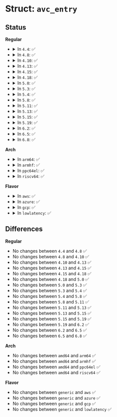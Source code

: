 # Struct: <code>avc_entry</code>

## Status
<b>Regular</b>
<ul>
<li>
<details>
<summary>In <code>4.4</code>: ✅</summary>

```c
struct avc_entry {
    u32 ssid;
    u32 tsid;
    u16 tclass;
    struct av_decision avd;
    struct avc_xperms_node *xp_node;
};
```
</details>
</li>
<li>
<details>
<summary>In <code>4.8</code>: ✅</summary>

```c
struct avc_entry {
    u32 ssid;
    u32 tsid;
    u16 tclass;
    struct av_decision avd;
    struct avc_xperms_node *xp_node;
};
```
</details>
</li>
<li>
<details>
<summary>In <code>4.10</code>: ✅</summary>

```c
struct avc_entry {
    u32 ssid;
    u32 tsid;
    u16 tclass;
    struct av_decision avd;
    struct avc_xperms_node *xp_node;
};
```
</details>
</li>
<li>
<details>
<summary>In <code>4.13</code>: ✅</summary>

```c
struct avc_entry {
    u32 ssid;
    u32 tsid;
    u16 tclass;
    struct av_decision avd;
    struct avc_xperms_node *xp_node;
};
```
</details>
</li>
<li>
<details>
<summary>In <code>4.15</code>: ✅</summary>

```c
struct avc_entry {
    u32 ssid;
    u32 tsid;
    u16 tclass;
    struct av_decision avd;
    struct avc_xperms_node *xp_node;
};
```
</details>
</li>
<li>
<details>
<summary>In <code>4.18</code>: ✅</summary>

```c
struct avc_entry {
    u32 ssid;
    u32 tsid;
    u16 tclass;
    struct av_decision avd;
    struct avc_xperms_node *xp_node;
};
```
</details>
</li>
<li>
<details>
<summary>In <code>5.0</code>: ✅</summary>

```c
struct avc_entry {
    u32 ssid;
    u32 tsid;
    u16 tclass;
    struct av_decision avd;
    struct avc_xperms_node *xp_node;
};
```
</details>
</li>
<li>
<details>
<summary>In <code>5.3</code>: ✅</summary>

```c
struct avc_entry {
    u32 ssid;
    u32 tsid;
    u16 tclass;
    struct av_decision avd;
    struct avc_xperms_node *xp_node;
};
```
</details>
</li>
<li>
<details>
<summary>In <code>5.4</code>: ✅</summary>

```c
struct avc_entry {
    u32 ssid;
    u32 tsid;
    u16 tclass;
    struct av_decision avd;
    struct avc_xperms_node *xp_node;
};
```
</details>
</li>
<li>
<details>
<summary>In <code>5.8</code>: ✅</summary>

```c
struct avc_entry {
    u32 ssid;
    u32 tsid;
    u16 tclass;
    struct av_decision avd;
    struct avc_xperms_node *xp_node;
};
```
</details>
</li>
<li>
<details>
<summary>In <code>5.11</code>: ✅</summary>

```c
struct avc_entry {
    u32 ssid;
    u32 tsid;
    u16 tclass;
    struct av_decision avd;
    struct avc_xperms_node *xp_node;
};
```
</details>
</li>
<li>
<details>
<summary>In <code>5.13</code>: ✅</summary>

```c
struct avc_entry {
    u32 ssid;
    u32 tsid;
    u16 tclass;
    struct av_decision avd;
    struct avc_xperms_node *xp_node;
};
```
</details>
</li>
<li>
<details>
<summary>In <code>5.15</code>: ✅</summary>

```c
struct avc_entry {
    u32 ssid;
    u32 tsid;
    u16 tclass;
    struct av_decision avd;
    struct avc_xperms_node *xp_node;
};
```
</details>
</li>
<li>
<details>
<summary>In <code>5.19</code>: ✅</summary>

```c
struct avc_entry {
    u32 ssid;
    u32 tsid;
    u16 tclass;
    struct av_decision avd;
    struct avc_xperms_node *xp_node;
};
```
</details>
</li>
<li>
<details>
<summary>In <code>6.2</code>: ✅</summary>

```c
struct avc_entry {
    u32 ssid;
    u32 tsid;
    u16 tclass;
    struct av_decision avd;
    struct avc_xperms_node *xp_node;
};
```
</details>
</li>
<li>
<details>
<summary>In <code>6.5</code>: ✅</summary>

```c
struct avc_entry {
    u32 ssid;
    u32 tsid;
    u16 tclass;
    struct av_decision avd;
    struct avc_xperms_node *xp_node;
};
```
</details>
</li>
<li>
<details>
<summary>In <code>6.8</code>: ✅</summary>

```c
struct avc_entry {
    u32 ssid;
    u32 tsid;
    u16 tclass;
    struct av_decision avd;
    struct avc_xperms_node *xp_node;
};
```
</details>
</li>
</ul>
<b>Arch</b>
<ul>
<li>
<details>
<summary>In <code>arm64</code>: ✅</summary>

```c
struct avc_entry {
    u32 ssid;
    u32 tsid;
    u16 tclass;
    struct av_decision avd;
    struct avc_xperms_node *xp_node;
};
```
</details>
</li>
<li>
<details>
<summary>In <code>armhf</code>: ✅</summary>

```c
struct avc_entry {
    u32 ssid;
    u32 tsid;
    u16 tclass;
    struct av_decision avd;
    struct avc_xperms_node *xp_node;
};
```
</details>
</li>
<li>
<details>
<summary>In <code>ppc64el</code>: ✅</summary>

```c
struct avc_entry {
    u32 ssid;
    u32 tsid;
    u16 tclass;
    struct av_decision avd;
    struct avc_xperms_node *xp_node;
};
```
</details>
</li>
<li>
<details>
<summary>In <code>riscv64</code>: ✅</summary>

```c
struct avc_entry {
    u32 ssid;
    u32 tsid;
    u16 tclass;
    struct av_decision avd;
    struct avc_xperms_node *xp_node;
};
```
</details>
</li>
</ul>
<b>Flavor</b>
<ul>
<li>
<details>
<summary>In <code>aws</code>: ✅</summary>

```c
struct avc_entry {
    u32 ssid;
    u32 tsid;
    u16 tclass;
    struct av_decision avd;
    struct avc_xperms_node *xp_node;
};
```
</details>
</li>
<li>
<details>
<summary>In <code>azure</code>: ✅</summary>

```c
struct avc_entry {
    u32 ssid;
    u32 tsid;
    u16 tclass;
    struct av_decision avd;
    struct avc_xperms_node *xp_node;
};
```
</details>
</li>
<li>
<details>
<summary>In <code>gcp</code>: ✅</summary>

```c
struct avc_entry {
    u32 ssid;
    u32 tsid;
    u16 tclass;
    struct av_decision avd;
    struct avc_xperms_node *xp_node;
};
```
</details>
</li>
<li>
<details>
<summary>In <code>lowlatency</code>: ✅</summary>

```c
struct avc_entry {
    u32 ssid;
    u32 tsid;
    u16 tclass;
    struct av_decision avd;
    struct avc_xperms_node *xp_node;
};
```
</details>
</li>
</ul>

## Differences
<b>Regular</b>
<ul>
<li>
No changes between <code>4.4</code> and <code>4.8</code> ✅
</li>
<li>
No changes between <code>4.8</code> and <code>4.10</code> ✅
</li>
<li>
No changes between <code>4.10</code> and <code>4.13</code> ✅
</li>
<li>
No changes between <code>4.13</code> and <code>4.15</code> ✅
</li>
<li>
No changes between <code>4.15</code> and <code>4.18</code> ✅
</li>
<li>
No changes between <code>4.18</code> and <code>5.0</code> ✅
</li>
<li>
No changes between <code>5.0</code> and <code>5.3</code> ✅
</li>
<li>
No changes between <code>5.3</code> and <code>5.4</code> ✅
</li>
<li>
No changes between <code>5.4</code> and <code>5.8</code> ✅
</li>
<li>
No changes between <code>5.8</code> and <code>5.11</code> ✅
</li>
<li>
No changes between <code>5.11</code> and <code>5.13</code> ✅
</li>
<li>
No changes between <code>5.13</code> and <code>5.15</code> ✅
</li>
<li>
No changes between <code>5.15</code> and <code>5.19</code> ✅
</li>
<li>
No changes between <code>5.19</code> and <code>6.2</code> ✅
</li>
<li>
No changes between <code>6.2</code> and <code>6.5</code> ✅
</li>
<li>
No changes between <code>6.5</code> and <code>6.8</code> ✅
</li>
</ul>
<b>Arch</b>
<ul>
<li>
No changes between <code>amd64</code> and <code>arm64</code> ✅
</li>
<li>
No changes between <code>amd64</code> and <code>armhf</code> ✅
</li>
<li>
No changes between <code>amd64</code> and <code>ppc64el</code> ✅
</li>
<li>
No changes between <code>amd64</code> and <code>riscv64</code> ✅
</li>
</ul>
<b>Flavor</b>
<ul>
<li>
No changes between <code>generic</code> and <code>aws</code> ✅
</li>
<li>
No changes between <code>generic</code> and <code>azure</code> ✅
</li>
<li>
No changes between <code>generic</code> and <code>gcp</code> ✅
</li>
<li>
No changes between <code>generic</code> and <code>lowlatency</code> ✅
</li>
</ul>

